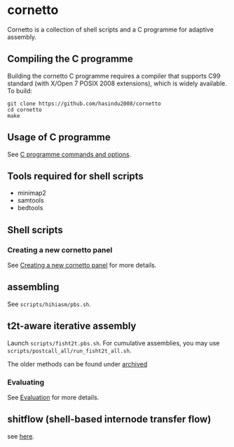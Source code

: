 # cornetto

Cornetto is a collection of shell scripts and a C programme for adaptive assembly.

## Compiling the C programme

Building the cornetto C programme requires a compiler that supports C99 standard (with X/Open 7 POSIX 2008 extensions), which is widely available. To build:

```
git clone https://github.com/hasindu2008/cornetto
cd cornetto
make
```

## Usage of C programme

See [C programme commands and options](docs/command.md).

## Tools required for shell scripts

- minimap2
- samtools
- bedtools

## Shell scripts

### Creating a new cornetto panel

See [Creating a new cornetto panel](docs/create.md) for more details.

## assembling

See `scripts/hihiasm/pbs.sh`.

## t2t-aware iterative assembly

Launch `scripts/fisht2t.pbs.sh`.
For cumulative assemblies, you may use `scripts/postcall_all/run_fisht2t_all.sh`.

The older methods can be found under [archived](archived.md)

### Evaluating
See [Evaluation](docs/eval.md) for more details.

## shitflow (shell-based internode transfer flow)

see [here](scripts/autocall/README.md).

